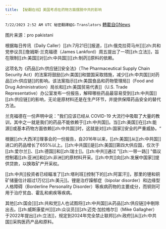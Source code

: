 ```yaml
---
title: 【秘翻在线】美国考虑在药物方面摆脱中共的影响
---
```

`7/22/2023 2:52 AM UTC 秘密翻譯組G-Translators` [轉載自GNews](https://gnews.org/articles/1479118)

图片来源：pro pakistani

根据每日传讯（Daily Caller）[[zh:7月21日]]报道，[[zh:俄克拉荷马州]][[zh:共和党参议员]]詹姆斯·兰克福德（James Lankford）周五提出了一项[[zh:立法]]，旨在限制[[zh:美国]]对[[zh:中共国]][[zh:制药]]原料的依赖。

这项名为《药品[[zh:供应链]]安全法》（The Pharmaceutical Supply Chain Security Act）的法案将鼓励[[zh:美国]]和盟国采取措施，减少[[zh:中共国]]对药品[[zh:供应链]]的影响。该法案指示[[zh:美国食品和药物管理局]]（Food and Drug Administration）局长和[[zh:美国贸易代表]]（U.S. Trade Representative）办公室发布一份报告，解释哪些药品最容易受到[[zh:中共国]][[zh:供应链]]的影响，无论是原材料还是在生产环节，并提供保障药品安全的替代方法。

兰克福德在一份声明中说："我们应该已经从 COVID-19 大流行中吸取了大量的教训，其中之一就是我们的药品不能依赖于[[zh:中共国]]。当[[zh:美国]]在[[zh:能源]]或基本药物方面依赖[[zh:中共国]]时，这就是对[[zh:国家]]安全的严重威胁。“

根据[[zh:大西洋]]理事会的一份报告，自2016年以来，[[zh:美国]]从[[zh:中共国]]进口的药品增长了655%以上。[[zh:中共国]]是[[zh:美国]]第四大供应国，仅次于[[zh:爱尔兰]]、[[zh:德国]]和[[zh:瑞士]]。[[zh:中共]]通过 "[[zh:一带一路]] "倡议控制着[[zh:亚洲]]和[[zh:非洲]]的原材料开采。[[zh:中共]]向[[zh:发展中国家]]提供贷款，以换取矿产开采权。

[[zh:中共]]投资者已经瞄准了[[zh:塔利班]]控制下的[[zh:阿富汗]]，那里的锂和铜矿储量估计超过1万亿[[zh:美元]]。锂是治疗躁郁症（bipolar disorder）和边缘型人格障碍（Borderline Personality Disorder）等疾病药物的主要成分，而铜则可用于治疗贫血、霍乱和痢疾等疾病。

其他[[zh:国会]][[zh:共和党]]人也试图将[[zh:中共国]]从药品[[zh:供应链]]中剔除出去。[[zh:威斯康星州]][[zh:众议员]][[zh:迈克·加拉格尔]]（Mike Gallagher）于2022年提出[[zh:立法]]，规定到2024年完全禁止联邦[[zh:政府]]从[[zh:中共国]]采购医药产品和原料。
